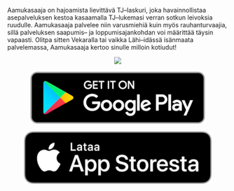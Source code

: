 Aamukasaaja on hajoamista lievittävä TJ–laskuri, joka havainnollistaa asepalveluksen kestoa kasaamalla TJ–lukemasi verran sotkun leivoksia ruudulle. Aamukasaaja palvelee niin varusmiehiä kuin myös rauhanturvaajia, sillä palveluksen saapumis– ja loppumisajankohdan voi määrittää täysin vapaasti. Olitpa sitten Vekaralla tai vaikka Lähi–idässä isänmaata palvelemassa, Aamukasaaja kertoo sinulle milloin kotiudut!

<p align="center">
  <img src="aamukasaaja_main_view.png" />
</p>
<p align="center">
  <img src="google_play_badge.png" />
</p>
<p align="center">
  <img src="app_store_badge.png" />
</p>
